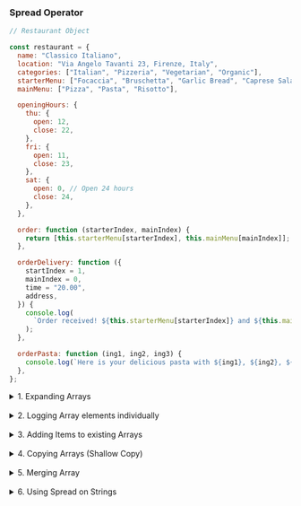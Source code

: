 ### Spread Operator

```js
// Restaurant Object

const restaurant = {
  name: "Classico Italiano",
  location: "Via Angelo Tavanti 23, Firenze, Italy",
  categories: ["Italian", "Pizzeria", "Vegetarian", "Organic"],
  starterMenu: ["Focaccia", "Bruschetta", "Garlic Bread", "Caprese Salad"],
  mainMenu: ["Pizza", "Pasta", "Risotto"],

  openingHours: {
    thu: {
      open: 12,
      close: 22,
    },
    fri: {
      open: 11,
      close: 23,
    },
    sat: {
      open: 0, // Open 24 hours
      close: 24,
    },
  },

  order: function (starterIndex, mainIndex) {
    return [this.starterMenu[starterIndex], this.mainMenu[mainIndex]];
  },

  orderDelivery: function ({
    startIndex = 1,
    mainIndex = 0,
    time = "20.00",
    address,
  }) {
    console.log(
      `Order received! ${this.starterMenu[starterIndex]} and ${this.mainIndex[mainIndex]} will be delivered to ${address} at ${time}`
    );
  },

  orderPasta: function (ing1, ing2, ing3) {
    console.log(`Here is your delicious pasta with ${ing1}, ${ing2}, ${ing3}`);
  },
};
```

<details>
  <summary>1. Expanding Arrays</summary>

```js
const arr = [7, 8, 9];
const newArr = [1, 2, ...arr];
console.log(newArr); // [1, 2, 7, 8, 9]

```

</details>

<br>

<details>
  <summary>2. Logging Array elements individually</summary>

```js
console.log(...newArr); // 1 2 7 8 9
```

</details>

<br>

<details>
  <summary>3. Adding Items to existing Arrays</summary>

```js
const newMenu = [...restaurant.mainMenu, "Gnocchi"];
console.log(newMenu); // ['Pizza', 'Pasta', 'Risotto', 'Gnocchi']

```

</details>

<br>

<details>
  <summary>4. Copying Arrays (Shallow Copy)</summary>

```js
const mainMenuCopy = [...restaurant.mainMenu];

```

</details>

<br>

<details>
  <summary>5. Merging Array</summary>

```js
const fullMenu = [...restaurant.starterMenu, ...restaurant.mainMenu];
console.log(fullMenu); 
// ['Focaccia', 'Bruschetta', 'Garlic Bread', 'Caprese Salad', 'Pizza', 'Pasta', 'Risotto']

```

</details>

<br>

<details>
  <summary>6. Using Spread on Strings</summary>

```js
const name = "Jonas";
const letters = [...name, ' ', 'S.'];
console.log(letters); // ['J', 'o', 'n', 'a', 's', ' ', 'S.']
```

</details>

<br>



